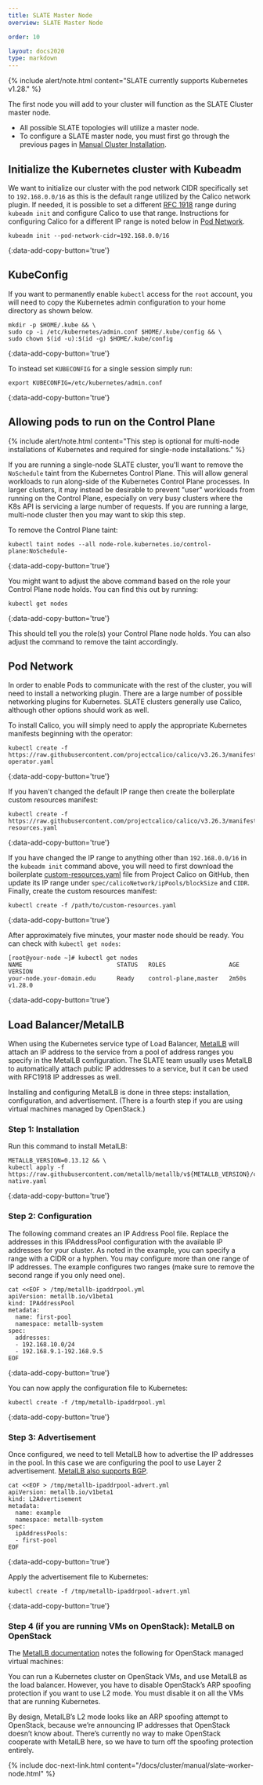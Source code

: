 ```yaml
---
title: SLATE Master Node
overview: SLATE Master Node

order: 10  

layout: docs2020
type: markdown
---
```


{% include alert/note.html content="SLATE currently supports Kubernetes v1.28." %}

The first node you will add to your cluster will function as the SLATE Cluster master node.
* All possible SLATE topologies will utilize a master node.
* To configure a SLATE master node, you must first go through the previous pages in [Manual Cluster Installation](/docs/cluster/index.html).

## Initialize the Kubernetes cluster with Kubeadm

We want to initialize our cluster with the pod network CIDR specifically set to `192.168.0.0/16` as this is the default range utilized by the Calico network plugin. If needed, it is possible to set a different [RFC 1918](https://datatracker.ietf.org/doc/html/rfc1918) range during `kubeadm init` and configure Calico to use that range. Instructions for configuring Calico for a different IP range is noted below in [Pod Network](#pod-network).  

```shell
kubeadm init --pod-network-cidr=192.168.0.0/16
```
{:data-add-copy-button='true'}

## KubeConfig

If you want to permanently enable `kubectl` access for the `root` account, you will need to copy the Kubernetes admin configuration to your home directory as shown below. 

```shell
mkdir -p $HOME/.kube && \
sudo cp -i /etc/kubernetes/admin.conf $HOME/.kube/config && \
sudo chown $(id -u):$(id -g) $HOME/.kube/config
```
{:data-add-copy-button='true'}

To instead set `KUBECONFIG` for a single session simply run:

```shell
export KUBECONFIG=/etc/kubernetes/admin.conf
```
{:data-add-copy-button='true'}

## Allowing pods to run on the Control Plane

{% include alert/note.html content="This step is optional for multi-node installations of Kubernetes and required for single-node installations." %}

If you are running a single-node SLATE cluster, you'll want to remove the `NoSchedule` taint from the Kubernetes Control Plane. This will allow general workloads to run along-side of the Kubernetes Control Plane processes. In larger clusters, it may instead be desirable to prevent "user" workloads from running on the Control Plane, especially on very busy clusters where the K8s API is servicing a large number of requests. If you are running a large, multi-node cluster then you may want to skip this step.

To remove the Control Plane taint:
 
```shell
kubectl taint nodes --all node-role.kubernetes.io/control-plane:NoSchedule-
```
{:data-add-copy-button='true'}

You might want to adjust the above command based on the role your Control Plane node holds. You can find this out by running:

```shell
kubectl get nodes
```
{:data-add-copy-button='true'}

This should tell you the role(s) your Control Plane node holds. You can also adjust the command to remove the taint accordingly.

## Pod Network

In order to enable Pods to communicate with the rest of the cluster, you will need to install a networking plugin. There are a large number of possible networking plugins for Kubernetes. SLATE clusters generally use Calico, although other options should work as well.

To install Calico, you will simply need to apply the appropriate Kubernetes manifests beginning with the operator:

```shell
kubectl create -f https://raw.githubusercontent.com/projectcalico/calico/v3.26.3/manifests/tigera-operator.yaml
```
{:data-add-copy-button='true'}

If you haven't changed the default IP range then create the boilerplate custom resources manifest:

```shell
kubectl create -f https://raw.githubusercontent.com/projectcalico/calico/v3.26.3/manifests/custom-resources.yaml
```
{:data-add-copy-button='true'}

If you have changed the IP range to anything other than `192.168.0.0/16` in the `kubeadm init` command above, you will need to first download the boilerplate [custom-resources.yaml](https://github.com/projectcalico/calico/blob/master/manifests/custom-resources.yaml) file from Project Calico on GitHub, then update its IP range under `spec/calicoNetwork/ipPools/blockSize` and `CIDR`. Finally, create the custom resources manifest:

```shell
kubectl create -f /path/to/custom-resources.yaml
```
{:data-add-copy-button='true'}

After approximately five minutes, your master node should be ready. You can check with `kubectl get nodes`:

```shell
[root@your-node ~]# kubectl get nodes
NAME                           STATUS   ROLES                  AGE     VERSION
your-node.your-domain.edu      Ready    control-plane,master   2m50s   v1.28.0
```
{:data-add-copy-button='true'}

## Load Balancer/MetalLB

When using the Kubernetes service type of Load Balancer, [MetalLB](https://metallb.org/) will attach an IP address to the service from a pool of address ranges you specify in the MetalLB configuration. The SLATE team usually uses MetalLB to automatically attach public IP addresses to a service, but it can be used with RFC1918 IP addresses as well. 

Installing and configuring MetalLB is done in three steps: installation, configuration, and advertisement. (There is a fourth step if you are using virtual machines managed by OpenStack.) 

### Step 1: Installation

Run this command to install MetalLB:

```shell
METALLB_VERSION=0.13.12 && \
kubectl apply -f https://raw.githubusercontent.com/metallb/metallb/v${METALLB_VERSION}/config/manifests/metallb-native.yaml
```
{:data-add-copy-button='true'}

### Step 2: Configuration

The following command creates an IP Address Pool file. Replace the addresses in this IPAddressPool configuration with the available IP addresses for your cluster. As noted in the example, you can specify a range with a CIDR or a hyphen. You may configure more than one range of IP addresses. The example configures two ranges (make sure to remove the second range if you only need one). 

```shell
cat <<EOF > /tmp/metallb-ipaddrpool.yml
apiVersion: metallb.io/v1beta1
kind: IPAddressPool
metadata:
  name: first-pool
  namespace: metallb-system
spec:
  addresses:
  - 192.168.10.0/24
  - 192.168.9.1-192.168.9.5
EOF
```
{:data-add-copy-button='true'}

You can now apply the configuration file to Kubernetes:

```shell
kubectl create -f /tmp/metallb-ipaddrpool.yml
```
{:data-add-copy-button='true'}

### Step 3: Advertisement

Once configured, we need to tell MetalLB how to advertise the IP addresses in the pool. In this case we are configuring the pool to use Layer 2 advertisement. [MetalLB also supports BGP](https://metallb.org/configuration/_advanced_bgp_configuration/).

```shell
cat <<EOF > /tmp/metallb-ipaddrpool-advert.yml
apiVersion: metallb.io/v1beta1
kind: L2Advertisement
metadata:
  name: example
  namespace: metallb-system
spec:
  ipAddressPools:
  - first-pool
EOF
```
{:data-add-copy-button='true'}


Apply the advertisement file to Kubernetes:

```shell
kubectl create -f /tmp/metallb-ipaddrpool-advert.yml
```
{:data-add-copy-button='true'}

### Step 4 (if you are running VMs on OpenStack): MetalLB on OpenStack

The [MetalLB documentation](https://metallb.universe.tf/faq/#is-metallb-working-on-openstack) notes the following for OpenStack managed virtual machines: 

You can run a Kubernetes cluster on OpenStack VMs, and use MetalLB as the load balancer. However, you have to disable OpenStack’s ARP spoofing protection if you want to use L2 mode. You must disable it on all the VMs that are running Kubernetes.

By design, MetalLB’s L2 mode looks like an ARP spoofing attempt to OpenStack, because we’re announcing IP addresses that OpenStack doesn’t know about. There’s currently no way to make OpenStack cooperate with MetalLB here, so we have to turn off the spoofing protection entirely.


{% include doc-next-link.html content="/docs/cluster/manual/slate-worker-node.html" %}
